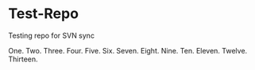 Test-Repo
=========

Testing repo for SVN sync

One.
Two.
Three.
Four.
Five.
Six.
Seven.
Eight.
Nine.
Ten.
Eleven.
Twelve.
Thirteen.
